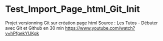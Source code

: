 # Test_Import_Page_html_Git_Init
Projet versionning Git sur création page html
Source : Les Tutos - Débuter avec Git et Github en 30 min
https://www.youtube.com/watch?v=hPfgekYUKgk 
